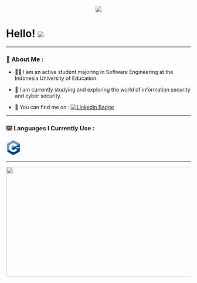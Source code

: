<div id="header" align="center">
  <img src="https://media.giphy.com/media/L3Vca26EaTIEU/giphy.gif" width="150"/>
</div>
<h1>
  Hello!
  <img src="https://media.giphy.com/media/Qo2dupDib32rkTY4hX/giphy.gif" width="150"/>
</h1>

---

### 📰 About Me :

- 👨‍🎓 I am an active student majoring in Software Engineering at the Indonesia University of Education.

- 🔐 I am currently studying and exploring the world of information security and cyber security.

- 💼 You can find me on : [![Linkedin Badge](https://img.shields.io/badge/-Ray-blue?style=flat&logo=Linkedin&logoColor=white)](https://www.linkedin.com/in/raymico-fuji-68a58726b)

---

### ⌨️ Languages I Currently Use :
<div>
  
  <img src="https://github.com/devicons/devicon/blob/master/icons/cplusplus/cplusplus-original.svg" title="C++" alt="C++" width="40" height="40"/>&nbsp;
</div>

---

  <img src="https://media.giphy.com/media/v1.Y2lkPTc5MGI3NjExMDYwOWM5YTc3NzliYzBhY2Y4MmRmYjc2ZDM4NWY3NjY0ZWExZmMxMCZjdD1n/Dh5q0sShxgp13DwrvG/giphy.gif" width="600" height="300"/>
</div>
